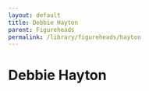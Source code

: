 ```yaml
---
layout: default
title: Debbie Hayton
parent: Figureheads
permalink: /library/figureheads/hayton
---
```


# Debbie Hayton
